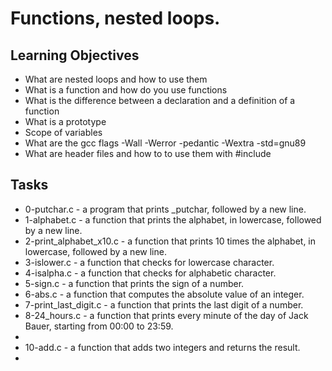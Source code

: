# Functions, nested loops.

## Learning Objectives

- What are nested loops and how to use them
- What is a function and how do you use functions
- What is the difference between a declaration and a definition of a function
- What is a prototype
- Scope of variables
- What are the gcc flags -Wall -Werror -pedantic -Wextra -std=gnu89
- What are header files and how to to use them with #include

## Tasks

- 0-putchar.c - a program that prints _putchar, followed by a new line.
- 1-alphabet.c - a function that prints the alphabet, in lowercase, followed by a new line.
- 2-print_alphabet_x10.c - a function that prints 10 times the alphabet, in lowercase, followed by a new line.
- 3-islower.c - a function that checks for lowercase character.
- 4-isalpha.c - a function that checks for alphabetic character.
- 5-sign.c - a function that prints the sign of a number.
- 6-abs.c - a function that computes the absolute value of an integer.
- 7-print_last_digit.c - a function that prints the last digit of a number.
- 8-24_hours.c - a function that prints every minute of the day of Jack Bauer, starting from 00:00 to 23:59.
- 
- 10-add.c - a function that adds two integers and returns the result.
- 
